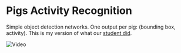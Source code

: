# Pigs Activity Recognition

Simple object detection networks. One output per pig: (bounding box, activity). This is my version of what our 
[student did](https://github.com/diogomendes/Behaviour-recognition).

![Video](animation.gif)
